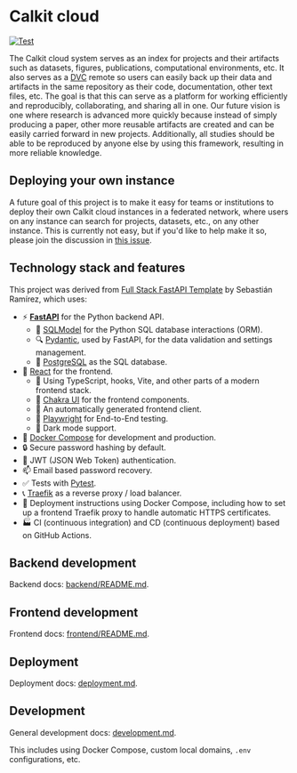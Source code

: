 # Calkit cloud

<a href="https://github.com/calkit/calkit-cloud/actions?query=workflow%3ATest" target="_blank"><img src="https://github.com/calkit/calkit-cloud/workflows/Test/badge.svg" alt="Test"></a>

The Calkit cloud system serves as an index for projects and their artifacts
such as datasets, figures, publications, computational environments, etc.
It also serves as a [DVC](https://dvc.org) remote so users can easily
back up their data and artifacts in the same repository as their code,
documentation, other text files, etc.
The goal is that this can serve as a platform for working
efficiently and reproducibly, collaborating, and sharing all in one.
Our future vision is one where research is advanced more quickly
because instead of simply producing a paper,
other more reusable artifacts are created and can be easily carried forward
in new projects.
Additionally, all studies should be able to be reproduced by anyone else
by using this framework,
resulting in more reliable knowledge.

## Deploying your own instance

A future goal of this project is to make it easy for teams or institutions to
deploy their own Calkit cloud instances in a federated network, where users on
any instance can search for projects, datasets, etc., on any other instance.
This is currently not easy, but if you'd like to help make it so, please
join the discussion in
[this issue](https://github.com/calkit/calkit-cloud/issues/190).

## Technology stack and features

This project was derived from
[Full Stack FastAPI Template](https://github.com/fastapi/full-stack-fastapi-template) by Sebastián Ramírez,
which uses:

- ⚡ [**FastAPI**](https://fastapi.tiangolo.com) for the Python backend API.
    - 🧰 [SQLModel](https://sqlmodel.tiangolo.com) for the Python SQL database interactions (ORM).
    - 🔍 [Pydantic](https://docs.pydantic.dev), used by FastAPI, for the data validation and settings management.
    - 💾 [PostgreSQL](https://www.postgresql.org) as the SQL database.
- 🚀 [React](https://react.dev) for the frontend.
    - 💃 Using TypeScript, hooks, Vite, and other parts of a modern frontend stack.
    - 🎨 [Chakra UI](https://chakra-ui.com) for the frontend components.
    - 🤖 An automatically generated frontend client.
    - 🧪 [Playwright](https://playwright.dev) for End-to-End testing.
    - 🦇 Dark mode support.
- 🐋 [Docker Compose](https://www.docker.com) for development and production.
- 🔒 Secure password hashing by default.
- 🔑 JWT (JSON Web Token) authentication.
- 📫 Email based password recovery.
- ✅ Tests with [Pytest](https://pytest.org).
- 📞 [Traefik](https://traefik.io) as a reverse proxy / load balancer.
- 🚢 Deployment instructions using Docker Compose, including how to set up a frontend Traefik proxy to handle automatic HTTPS certificates.
- 🏭 CI (continuous integration) and CD (continuous deployment) based on GitHub Actions.

## Backend development

Backend docs: [backend/README.md](./backend/README.md).

## Frontend development

Frontend docs: [frontend/README.md](./frontend/README.md).

## Deployment

Deployment docs: [deployment.md](./deployment.md).

## Development

General development docs: [development.md](./development.md).

This includes using Docker Compose, custom local domains, `.env` configurations, etc.

